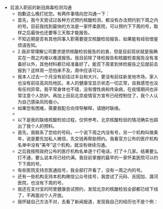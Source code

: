 - 后浪入职前的新冠病毒检测沟通
    - 抱歉这么晚打扰您。有两件事情向您沟通一下：
    - 首先，我今天尝试过各种方式预约核酸检测，都没有办法预约到下周之内的号。目前我找到最快的方法是一家怀柔医院，可以预约下下周的号，取样之后最快也还要等三天取才能报告。
    - 不知近期是否有其他同事入职需要提交核酸检验报告，如果能有经验借鉴烦请告知。
    - 2.我非常理解公司要求提供核酸检验报告的初衷，但是目前现状就是我确实在一周之内难以难道报告。我目前除了体检报告和核酸检查报告没有准备好以外，其他材料都已经准备好了。能否下周拿到体检报告之后就前去报到？这样周一恐怕来不及，周中应该可以。
    - 我本人过去一个月没有前往过丰台和大兴，更没有前往新发地市场，家人也没有前往高风险地区。本人的健康宝显示状态一切正常，自我感觉也没有任何异常。我平常身体也不错，没有慢性病和传染病，在疫情期间也非常注意个人防护。再加上目前北京疫情官方宣布已经控制住了，我个人认为自己感染风险极小。
    - 如果您有困难，需要我配合向领导解释，请随时联络。
    - 
    - 以下是我的联络核酸检验过程，仅供参考。北京核酸检验的情况确实也超出了我个人的预料。
    - 首先，我联系了您给的号码，一个说下周之内没有号，另一个机构叫做美年，说是要先加私人微信，先交钱再帮助预约。我看官方公布的医疗机构名单中没有“美年”这个机构，就没有继续沟通。
    - 之后我按照政府公布的医疗机构名单逐个打电话，打了十几家。结果要么打不通，要么说本月已经约满。我目前掌握的最早的一家怀柔医院可以约下下周的号。
    - 有些医院支持京医通挂号，我全部打开看了，没有一周之内的号。
    - 还有一些机构支持本机构微信公众号挂号，我尝试了元码、吉因加、潞河医院，也没有下周的号。
    - 我还在支付宝的阿里健康尝试预约，发现北京的核酸检验全部都已经下线了，不再面对个人开放。
    - 我怀疑自己方法不对，去看了新闻报道，发现我自己的经历也不是个例：
